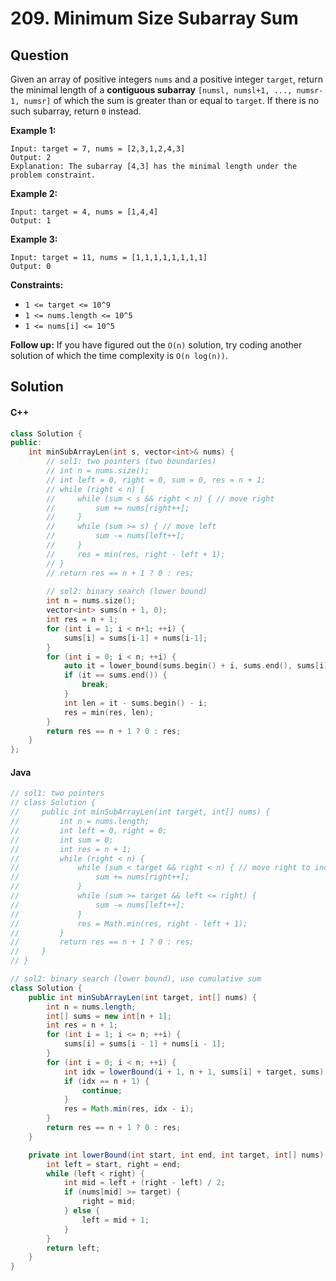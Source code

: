 # 209. Minimum Size Subarray Sum

## Question

Given an array of positive integers `nums` and a positive integer `target`, return the minimal length of a **contiguous subarray** `[numsl, numsl+1, ..., numsr-1, numsr]` of which the sum is greater than or equal to `target`. If there is no such subarray, return `0` instead.

**Example 1:**

```
Input: target = 7, nums = [2,3,1,2,4,3]
Output: 2
Explanation: The subarray [4,3] has the minimal length under the problem constraint.
```

**Example 2:**

```
Input: target = 4, nums = [1,4,4]
Output: 1
```

**Example 3:**

```
Input: target = 11, nums = [1,1,1,1,1,1,1,1]
Output: 0
```

**Constraints:**

* `1 <= target <= 10^9`
* `1 <= nums.length <= 10^5`
* `1 <= nums[i] <= 10^5`

**Follow up:** If you have figured out the `O(n)` solution, try coding another solution of which the time complexity is `O(n log(n))`.

## Solution

#### C++

```cpp
class Solution {
public:
    int minSubArrayLen(int s, vector<int>& nums) {
        // sol1: two pointers (two boundaries)
        // int n = nums.size();
        // int left = 0, right = 0, sum = 0, res = n + 1;
        // while (right < n) {
        //     while (sum < s && right < n) { // move right
        //         sum += nums[right++];
        //     }
        //     while (sum >= s) { // move left
        //         sum -= nums[left++];
        //     }
        //     res = min(res, right - left + 1);
        // }
        // return res == n + 1 ? 0 : res;
        
        // sol2: binary search (lower bound)
        int n = nums.size();
        vector<int> sums(n + 1, 0);
        int res = n + 1;
        for (int i = 1; i < n+1; ++i) {
            sums[i] = sums[i-1] + nums[i-1];
        }
        for (int i = 0; i < n; ++i) {
            auto it = lower_bound(sums.begin() + i, sums.end(), sums[i] + s);
            if (it == sums.end()) {
                break;
            }
            int len = it - sums.begin() - i;
            res = min(res, len);
        }
        return res == n + 1 ? 0 : res;
    }
};
```

#### Java

```java
// sol1: two pointers
// class Solution {
//     public int minSubArrayLen(int target, int[] nums) {
//         int n = nums.length;
//         int left = 0, right = 0;
//         int sum = 0;
//         int res = n + 1;
//         while (right < n) {
//             while (sum < target && right < n) { // move right to increase sum
//                 sum += nums[right++];
//             }
//             while (sum >= target && left <= right) {
//                 sum -= nums[left++];
//             }
//             res = Math.min(res, right - left + 1);
//         }
//         return res == n + 1 ? 0 : res;
//     }
// }

// sol2: binary search (lower bound), use cumulative sum
class Solution {
    public int minSubArrayLen(int target, int[] nums) {
        int n = nums.length;
        int[] sums = new int[n + 1];
        int res = n + 1;
        for (int i = 1; i <= n; ++i) {
            sums[i] = sums[i - 1] + nums[i - 1];
        }
        for (int i = 0; i < n; ++i) {
            int idx = lowerBound(i + 1, n + 1, sums[i] + target, sums);
            if (idx == n + 1) {
                continue;
            }
            res = Math.min(res, idx - i);
        }
        return res == n + 1 ? 0 : res;
    }

    private int lowerBound(int start, int end, int target, int[] nums) {
        int left = start, right = end;
        while (left < right) {
            int mid = left + (right - left) / 2;
            if (nums[mid] >= target) {
                right = mid;
            } else {
                left = mid + 1;
            }
        }
        return left;
    }
}
```
